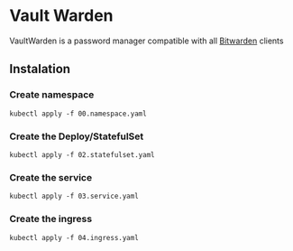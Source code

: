 # Vault Warden
VaultWarden is a password manager compatible with all [Bitwarden](https://bitwarden.com) clients

## Instalation

### Create namespace
`kubectl apply -f 00.namespace.yaml`

### Create the Deploy/StatefulSet
`kubectl apply -f 02.statefulset.yaml`

### Create the service
`kubectl apply -f 03.service.yaml`

### Create the ingress
`kubectl apply -f 04.ingress.yaml`
